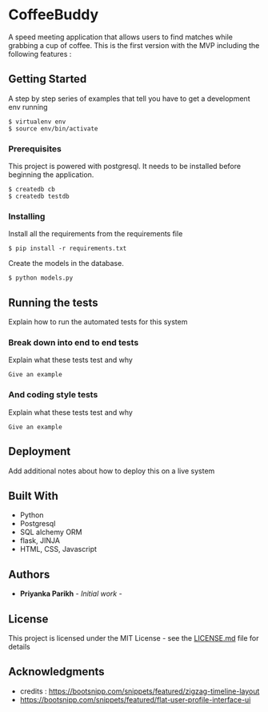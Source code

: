 # CoffeeBuddy

A speed meeting application that allows users to find matches while grabbing a cup of coffee. 
This is the first version with the MVP including the following features :


## Getting Started

A step by step series of examples that tell you have to get a development env running

```
$ virtualenv env
$ source env/bin/activate
```

### Prerequisites

This project is powered with postgresql. It needs to be installed before beginning the application.

```
$ createdb cb
$ createdb testdb
```

### Installing

Install all the requirements from the requirements file

```
$ pip install -r requirements.txt
```

Create the models in the database.

```
$ python models.py
```


## Running the tests

Explain how to run the automated tests for this system

### Break down into end to end tests

Explain what these tests test and why

```
Give an example
```

### And coding style tests

Explain what these tests test and why

```
Give an example
```

## Deployment

Add additional notes about how to deploy this on a live system

## Built With

* Python
* Postgresql
* SQL alchemy ORM
* flask, JINJA
* HTML, CSS, Javascript


## Authors

* **Priyanka Parikh** - *Initial work* -

## License

This project is licensed under the MIT License - see the [LICENSE.md](LICENSE.md) file for details

## Acknowledgments

* credits : https://bootsnipp.com/snippets/featured/zigzag-timeline-layout
* https://bootsnipp.com/snippets/featured/flat-user-profile-interface-ui

